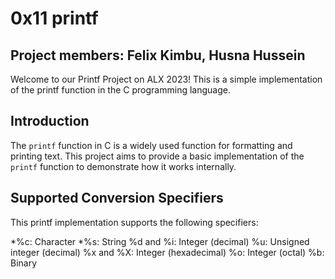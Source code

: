 # 0x11 printf
## Project members: Felix Kimbu, Husna Hussein
Welcome to our Printf Project on ALX 2023! This is a simple implementation of the printf function in the C programming language.
## Introduction
The `printf` function in C is a widely used function for formatting and printing text. This project aims to provide a basic implementation of the `printf` function to demonstrate how it works internally.
## Supported Conversion Specifiers
This printf implementation supports the following specifiers:

*%c: Character
*%s: String
%d and %i: Integer (decimal)
%u: Unsigned integer (decimal)
%x and %X: Integer (hexadecimal)
%o: Integer (octal)
%b: Binary

